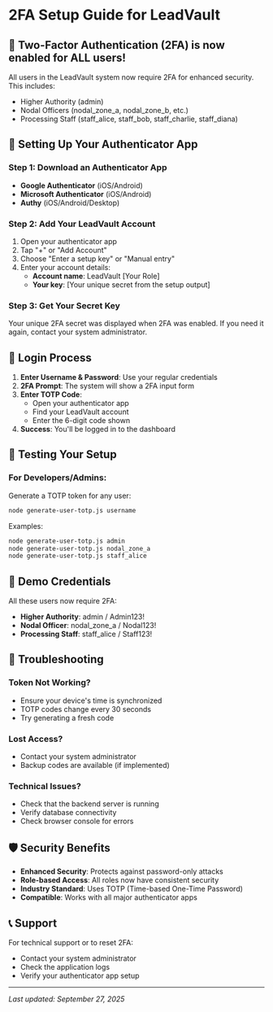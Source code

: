 # 2FA Setup Guide for LeadVault

## 🔐 Two-Factor Authentication (2FA) is now enabled for ALL users!

All users in the LeadVault system now require 2FA for enhanced security. This includes:
- Higher Authority (admin)
- Nodal Officers (nodal_zone_a, nodal_zone_b, etc.)
- Processing Staff (staff_alice, staff_bob, staff_charlie, staff_diana)

## 📱 Setting Up Your Authenticator App

### Step 1: Download an Authenticator App
- **Google Authenticator** (iOS/Android)
- **Microsoft Authenticator** (iOS/Android)
- **Authy** (iOS/Android/Desktop)

### Step 2: Add Your LeadVault Account
1. Open your authenticator app
2. Tap "+" or "Add Account"
3. Choose "Enter a setup key" or "Manual entry"
4. Enter your account details:
   - **Account name**: LeadVault [Your Role]
   - **Your key**: [Your unique secret from the setup output]

### Step 3: Get Your Secret Key
Your unique 2FA secret was displayed when 2FA was enabled. If you need it again, contact your system administrator.

## 🚀 Login Process

1. **Enter Username & Password**: Use your regular credentials
2. **2FA Prompt**: The system will show a 2FA input form
3. **Enter TOTP Code**: 
   - Open your authenticator app
   - Find your LeadVault account
   - Enter the 6-digit code shown
4. **Success**: You'll be logged in to the dashboard

## 🧪 Testing Your Setup

### For Developers/Admins:
Generate a TOTP token for any user:
```bash
node generate-user-totp.js username
```

Examples:
```bash
node generate-user-totp.js admin
node generate-user-totp.js nodal_zone_a
node generate-user-totp.js staff_alice
```

## 👥 Demo Credentials

All these users now require 2FA:

- **Higher Authority**: admin / Admin123!
- **Nodal Officer**: nodal_zone_a / Nodal123!
- **Processing Staff**: staff_alice / Staff123!

## 🔧 Troubleshooting

### Token Not Working?
- Ensure your device's time is synchronized
- TOTP codes change every 30 seconds
- Try generating a fresh code

### Lost Access?
- Contact your system administrator
- Backup codes are available (if implemented)

### Technical Issues?
- Check that the backend server is running
- Verify database connectivity
- Check browser console for errors

## 🛡️ Security Benefits

- **Enhanced Security**: Protects against password-only attacks
- **Role-based Access**: All roles now have consistent security
- **Industry Standard**: Uses TOTP (Time-based One-Time Password)
- **Compatible**: Works with all major authenticator apps

## 📞 Support

For technical support or to reset 2FA:
- Contact your system administrator
- Check the application logs
- Verify your authenticator app setup

---
*Last updated: September 27, 2025*